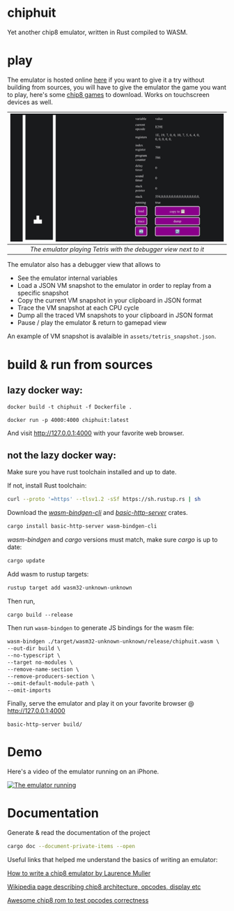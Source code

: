 # chiphuit

Yet another chip8 emulator, written in Rust compiled to WASM.

# play

The emulator is hosted online [here](https://chiphuit.glitch.me/) if you want to give it a try without building from sources, you will have to give the emulator the game you want to play, here's some [chip8 games](https://github.com/kripod/chip8-roms/tree/master/games) to download. Works on touchscreen devices as well.

| ![The emulator with the debugger](assets/emulator_debugger.png) |
|:--:|
| *The emulator playing Tetris with the debugger view next to it* |

The emulator also has a debugger view that allows to

* See the emulator internal variables
* Load a JSON VM snapshot to the emulator in order to replay from a specific snapshot
* Copy the current VM snapshot in your clipboard in JSON format
* Trace the VM snapshot at each CPU cycle
* Dump all the traced VM snapshots to your clipboard in JSON format
* Pause / play the emulator & return to gamepad view

An example of VM snapshot is avalaible in `assets/tetris_snapshot.json`.

# build & run from sources

## lazy docker way:

```
docker build -t chiphuit -f Dockerfile .
```

```
docker run -p 4000:4000 chiphuit:latest
```

And visit http://127.0.0.1:4000 with your favorite web browser.

## not the lazy docker way:

Make sure you have rust toolchain installed and up to date.

If not, install Rust toolchain:

```bash
curl --proto '=https' --tlsv1.2 -sSf https://sh.rustup.rs | sh
```

Download the _[wasm-bindgen-cli](https://crates.io/crates/wasm-bindgen-cli)_ and _[basic-http-server](https://crates.io/crates/basic-http-server)_ crates.

```bash
cargo install basic-http-server wasm-bindgen-cli
```

_wasm-bindgen_ and _cargo_ versions must match, make sure _cargo_ is up to date:

```bash
cargo update
```

Add wasm to rustup targets:

```bash
rustup target add wasm32-unknown-unknown
```

Then run,

```
cargo build --release
```

Then run `wasm-bindgen` to generate JS bindings for the wasm file:

```
wasm-bindgen ./target/wasm32-unknown-unknown/release/chiphuit.wasm \
--out-dir build \
--no-typescript \
--target no-modules \
--remove-name-section \
--remove-producers-section \
--omit-default-module-path \
--omit-imports
```

Finally, serve the emulator and play it on your favorite browser @ http://127.0.0.1:4000

```
basic-http-server build/
```

# Demo

Here's a video of the emulator running on an iPhone.

[![The emulator running](https://img.youtube.com/vi/Ix_EGr-9nWQ/maxresdefault.jpg)](https://www.youtube.com/watch?v=Ix_EGr-9nWQ)

# Documentation

Generate & read the documentation of the project

```bash
cargo doc --document-private-items --open
```

Useful links that helped me understand the basics of writing an emulator:

[How to write a chip8 emulator by Laurence Muller](https://multigesture.net/articles/how-to-write-an-emulator-chip-8-interpreter/)

[Wikipedia page describing chip8 architecture, opcodes, display etc](https://en.wikipedia.org/wiki/CHIP-8)

[Awesome chip8 rom to test opcodes correctness](https://github.com/corax89/chip8-test-rom)

